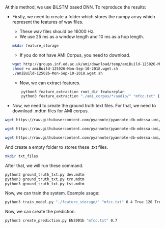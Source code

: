 At this method, we use BiLSTM based DNN. To reproduce the results:

- Firstly, we need to create a folder which stores the numpy array which represent the features of wav files. 

    - These wav files should be 16000 Hz. 
    - We use 25 ms as a window length and 10 ms as a hop length.
    ``` sh
    mkdir feature_storage
    ```

    - If you do not have AMI Corpus, you need to download.
    ``` sh
    wget http://groups.inf.ed.ac.uk/ami/download/temp/amiBuild-125026-Mon-Sep-10-2018.wget.sh
    chmod +x amiBuild-125026-Mon-Sep-10-2018.wget.sh
    ./amiBuild-125026-Mon-Sep-10-2018.wget.sh
    ```

    - Now, we can extract features.
    ``` sh
        python3 feature_extraction root_dir featureplan
        python3 feature_extraction "./ami_corpus/*/audio/" "mfcc.txt" {example usage}
    ```
        
- Now, we need to create the ground truth text files. For that, we need to download .mdtm files for AMI corpus. 
``` sh
wget https://raw.githubusercontent.com/pyannote/pyannote-db-odessa-ami/master/AMI/data/speaker_diarization/dev.mdtm

wget https://raw.githubusercontent.com/pyannote/pyannote-db-odessa-ami/master/AMI/data/speaker_diarization/trn.mdtm

wget https://raw.githubusercontent.com/pyannote/pyannote-db-odessa-ami/master/AMI/data/speaker_diarization/tst.mdtm
```

And create a empty folder to stores these .txt files.
``` sh
mkdir txt_files
``` 

 After that, we will run these command.
``` sh
python3 ground_truth_txt.py dev.mdtm
python3 ground_truth_txt.py trn.mdtm
python3 ground_truth_txt.py tst.mdtm
```
Now, we can train the system. Example usage:

``` sh
python3 train_model.py "./feature_storage/" "mfcc.txt" 0 4 True 120 True 5
```

Now, we can create the prediction.

``` sh
python3 create_prediction.py EN2001b "mfcc.txt" 0.7
```